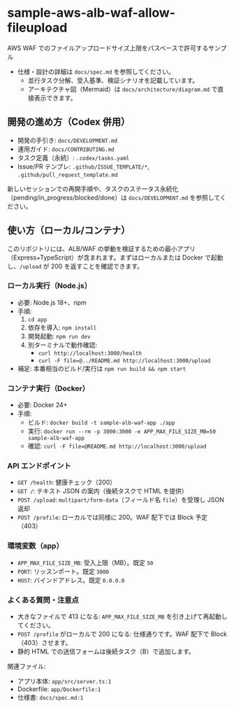 # sample-aws-alb-waf-allow-fileupload
AWS WAF でのファイルアップロードサイズ上限をパスベースで許可するサンプル

- 仕様・設計の詳細は `docs/spec.md` を参照してください。
  - 並行タスク分解、受入基準、検証シナリオを記載しています。
  - アーキテクチャ図（Mermaid）は `docs/architecture/diagram.md` で直接表示できます。

## 開発の進め方（Codex 併用）
- 開発の手引き: `docs/DEVELOPMENT.md`
- 運用ガイド: `docs/CONTRIBUTING.md`
- タスク定義（永続）: `.codex/tasks.yaml`
- Issue/PR テンプレ: `.github/ISSUE_TEMPLATE/*`, `.github/pull_request_template.md`

新しいセッションでの再開手順や、タスクのステータス永続化（pending/in_progress/blocked/done）は `docs/DEVELOPMENT.md` を参照してください。

## 使い方（ローカル/コンテナ）

このリポジトリには、ALB/WAF の挙動を検証するための最小アプリ（Express+TypeScript）が含まれます。まずはローカルまたは Docker で起動し、`/upload` が 200 を返すことを確認できます。

### ローカル実行（Node.js）
- 必要: Node.js 18+、npm
- 手順:
  1) `cd app`
  2) 依存を導入: `npm install`
  3) 開発起動: `npm run dev`
  4) 別ターミナルで動作確認:
     - `curl http://localhost:3000/health`
     - `curl -F file=@../README.md http://localhost:3000/upload`
- 補足: 本番相当のビルド/実行は `npm run build && npm start`

### コンテナ実行（Docker）
- 必要: Docker 24+
- 手順:
  - ビルド: `docker build -t sample-alb-waf-app ./app`
  - 実行: `docker run --rm -p 3000:3000 -e APP_MAX_FILE_SIZE_MB=50 sample-alb-waf-app`
  - 確認: `curl -F file=@README.md http://localhost:3000/upload`

### API エンドポイント
- `GET /health`: 健康チェック（200）
- `GET /`: テキスト JSON の案内（後続タスクで HTML を提供）
- `POST /upload`: `multipart/form-data`（フィールド名 `file`）を受理し JSON 返却
- `POST /profile`: ローカルでは同様に 200。WAF 配下では Block 予定（403）

### 環境変数（app）
- `APP_MAX_FILE_SIZE_MB`: 受入上限（MB）。既定 `50`
- `PORT`: リッスンポート。既定 `3000`
- `HOST`: バインドアドレス。既定 `0.0.0.0`

### よくある質問・注意点
- 大きなファイルで 413 になる: `APP_MAX_FILE_SIZE_MB` を引き上げて再起動してください。
- `POST /profile` がローカルで 200 になる: 仕様通りです。WAF 配下で Block（403）させます。
- 静的 HTML での送信フォームは後続タスク（B）で追加します。

関連ファイル:
- アプリ本体: `app/src/server.ts:1`
- Dockerfile: `app/Dockerfile:1`
- 仕様書: `docs/spec.md:1`
